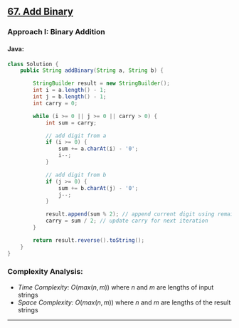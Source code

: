 ## [67. Add Binary](https://leetcode.com/problems/add-binary/)

### Approach I: Binary Addition

#### Java:
```java
class Solution {
    public String addBinary(String a, String b) {

        StringBuilder result = new StringBuilder();
        int i = a.length() - 1;
        int j = b.length() - 1;
        int carry = 0;

        while (i >= 0 || j >= 0 || carry > 0) {
            int sum = carry;

            // add digit from a
            if (i >= 0) {
                sum += a.charAt(i) - '0';
                i--;
            }

            // add digit from b
            if (j >= 0) {
                sum += b.charAt(j) - '0';
                j--;
            }

            result.append(sum % 2); // append current digit using remainder (0 or 1)
            carry = sum / 2; // update carry for next iteration
        }

        return result.reverse().toString();
    }
}
```

[//]: # (#### Go:)

[//]: # (```go)

[//]: # (func solution&#40;&#41; {)

[//]: # ()
[//]: # (})

[//]: # (```)

### Complexity Analysis:

- *Time Complexity:* $O(max(n, m))$ where $n$ and $m$ are lengths of input strings
- *Space Complexity:* $O(max(n, m))$ where $n$ and $m$ are lengths of the result strings

---